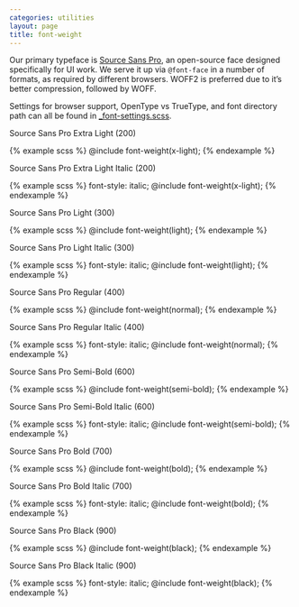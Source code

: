 ```yaml
---
categories: utilities
layout: page
title: font-weight
---
```


Our primary typeface is [Source Sans Pro](https://github.com/adobe-fonts/source-sans-pro), an open-source face designed specifically for UI work. We serve it up via `@font-face` in a number of formats, as required by different browsers. WOFF2 is preferred due to it’s better compression, followed by WOFF.

Settings for browser support, OpenType vs TrueType, and font directory path
can all be found in [_font-settings.scss](https://github.com/fac/fa-origin/blob/master/assets/scss/fonts/_font-settings.scss).

<div class="DocsExample DocsExample--render--hidden">
  <div class="DocsExample-preview">
    <p class="TextExample TextExample--x-light">
      Source Sans Pro Extra Light (200)
    </p>
  </div>
{% example scss %}
@include font-weight(x-light);
{% endexample %}
</div>

<div class="DocsExample DocsExample--render--hidden">
  <div class="DocsExample-preview">
    <p class="TextExample TextExample--x-light--italic">
      Source Sans Pro Extra Light Italic (200)
    </p>
  </div>
{% example scss %}
font-style: italic;
@include font-weight(x-light);
{% endexample %}
</div>

<div class="DocsExample DocsExample--render--hidden">
  <div class="DocsExample-preview">
    <p class="TextExample TextExample--light">
      Source Sans Pro Light (300)
    </p>
  </div>
{% example scss %}
@include font-weight(light);
{% endexample %}
</div>

<div class="DocsExample DocsExample--render--hidden">
  <div class="DocsExample-preview">
    <p class="TextExample TextExample--light--italic">
      Source Sans Pro Light Italic (300)
    </p>
  </div>
{% example scss %}
font-style: italic;
@include font-weight(light);
{% endexample %}
</div>

<div class="DocsExample DocsExample--render--hidden">
  <div class="DocsExample-preview">
    <p class="TextExample TextExample--regular">
      Source Sans Pro Regular (400)
    </p>
  </div>
{% example scss %}
@include font-weight(normal);
{% endexample %}
</div>

<div class="DocsExample DocsExample--render--hidden">
  <div class="DocsExample-preview">
    <p class="TextExample TextExample--regular--italic">
      Source Sans Pro Regular Italic (400)
    </p>
  </div>
{% example scss %}
font-style: italic;
@include font-weight(normal);
{% endexample %}
</div>

<div class="DocsExample DocsExample--render--hidden">
  <div class="DocsExample-preview">
    <p class="TextExample TextExample--semi-bold">
      Source Sans Pro Semi-Bold (600)
    </p>
  </div>
{% example scss %}
@include font-weight(semi-bold);
{% endexample %}
</div>

<div class="DocsExample DocsExample--render--hidden">
  <div class="DocsExample-preview">
    <p class="TextExample TextExample--semi-bold--italic">
      Source Sans Pro Semi-Bold Italic (600)
    </p>
  </div>
{% example scss %}
font-style: italic;
@include font-weight(semi-bold);
{% endexample %}
</div>

<div class="DocsExample DocsExample--render--hidden">
  <div class="DocsExample-preview">
    <p class="TextExample TextExample--bold">
      Source Sans Pro Bold (700)
    </p>
  </div>
{% example scss %}
@include font-weight(bold);
{% endexample %}
</div>

<div class="DocsExample DocsExample--render--hidden">
  <div class="DocsExample-preview">
    <p class="TextExample TextExample--bold--italic">
      Source Sans Pro Bold Italic (700)
    </p>
  </div>
{% example scss %}
font-style: italic;
@include font-weight(bold);
{% endexample %}
</div>

<div class="DocsExample DocsExample--render--hidden">
  <div class="DocsExample-preview">
    <p class="TextExample TextExample--black">
      Source Sans Pro Black (900)
    </p>
  </div>
{% example scss %}
@include font-weight(black);
{% endexample %}
</div>

<div class="DocsExample DocsExample--render--hidden">
  <div class="DocsExample-preview">
    <p class="TextExample TextExample--black--italic">
      Source Sans Pro Black Italic (900)
    </p>
  </div>
{% example scss %}
font-style: italic;
@include font-weight(black);
{% endexample %}
</div>
